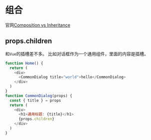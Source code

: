 # 组合

官网[Composition vs Inheritance](https://reactjs.org/docs/composition-vs-inheritance.html)

## props.children

和`Vue`的插槽差不多。
比如对话框作为一个通用组件，里面的内容是插槽。

```js
function Home() {
  return (
    <div>
      <CommonDialog title="world">hello</CommonDialog>
    </div>
  )
}
function CommonDialog(props) {
  const { title } = props
  return (
    <div>
      <h1>通用标题: {title}</h1>
      {props.children}
    </div>
  )
}
```
